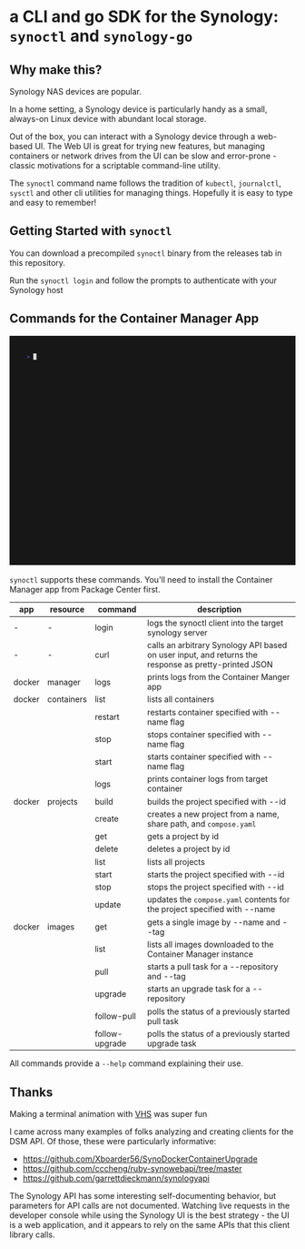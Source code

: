 # a CLI and go SDK for the Synology: `synoctl` and `synology-go`

## Why make this?

Synology NAS devices are popular.

In a home setting, a Synology device is particularly handy as a small, always-on Linux device with abundant local storage.

Out of the box, you can interact with a Synology device through a web-based UI. The Web UI is great for trying new features,
but managing containers or network drives from the UI can be slow and error-prone - classic motivations for a scriptable command-line utility.

The `synoctl` command name follows the tradition of `kubectl`, `journalctl`, `sysctl` and other cli utilities for
managing things.
Hopefully it is easy to type and easy to remember!

## Getting Started with `synoctl`

You can download a precompiled `synoctl` binary from the releases tab in this repository.

Run the `synoctl login` and follow the prompts to authenticate with your Synology host

## Commands for the Container Manager App

![animated demo](docs/demo.gif)

`synoctl` supports these commands. You'll need to install the Container Manager app from Package Center first.

| app    | resource   | command        | description                                                               |
|--------|------------|----------------|---------------------------------------------------------------------------|
| -      | -          | login          | logs the synoctl client into the target synology server                   |
| -      | -          | curl           | calls an arbitrary Synology API based on user input, and returns the response as pretty-printed JSON                  |
| docker | manager    | logs           | prints logs from the Container Manger app                                 |
| docker | containers | list           | lists all containers                                                      |
|        |            | restart        | restarts container specified with --name flag                             |
|        |            | stop           | stops container specified with --name flag                                |
|        |            | start          | starts container specified with --name flag                               |
|        |            | logs           | prints container logs from target container                               |
| docker | projects   | build          | builds the project specified with --id                                    |
|        |            | create         | creates a new project from a name, share path, and `compose.yaml`         |
|        |            | get            | gets a project by id                                                      |
|        |            | delete         | deletes a project by id                                                   |
|        |            | list           | lists all projects                                                        |
|        |            | start          | starts the project specified with --id                                    |
|        |            | stop           | stops the project specified with --id                                     |
|        |            | update         | updates the `compose.yaml` contents for the project specified with --name |
| docker | images     | get            | gets a single image by --name and --tag                                   |
|        |            | list           | lists all images downloaded to the Container Manager instance             |
|        |            | pull           | starts a pull task for a --repository and --tag                           |
|        |            | upgrade        | starts an upgrade task for a --repository                                 |
|        |            | follow-pull    | polls the status of a previously started pull task                        
|        |            | follow-upgrade | polls the status of a previously started upgrade task                     |

All commands provide a `--help` command explaining their use.


## Thanks

Making a terminal animation with [VHS](https://github.com/charmbracelet/vhs) was super fun

I came across many examples of folks analyzing and creating clients for the DSM API. Of those, these were particularly informative:
* https://github.com/Xboarder56/SynoDockerContainerUpgrade
* https://github.com/cccheng/ruby-synowebapi/tree/master
* https://github.com/garrettdieckmann/synologyapi

The Synology API has some interesting self-documenting behavior, but parameters for API calls are not documented.
Watching live requests in the developer console while using the Synology UI is the best strategy - the UI is a web application,
and it appears to rely on the same APIs that this client library calls.
